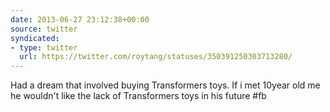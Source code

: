 ```yaml
---
date: 2013-06-27 23:12:38+00:00
source: twitter
syndicated:
- type: twitter
  url: https://twitter.com/roytang/statuses/350391250303713280/
---
```


Had a dream that involved buying Transformers toys. If i met 10year old me he wouldn't like the lack of Transformers toys in his future #fb